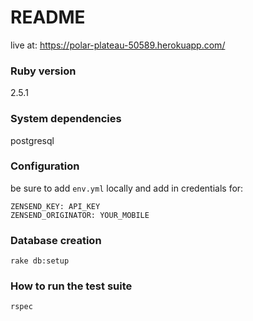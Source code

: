 # README

live at: https://polar-plateau-50589.herokuapp.com/

### Ruby version
2.5.1

### System dependencies
postgresql

### Configuration
be sure to add `env.yml` locally and add in credentials for:
```
ZENSEND_KEY: API_KEY
ZENSEND_ORIGINATOR: YOUR_MOBILE 
```

### Database creation
`rake db:setup`


### How to run the test suite
`rspec`


